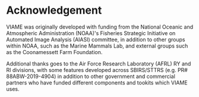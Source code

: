 Acknowledgement
===============

VIAME was originally developed with funding from the National
Oceanic and Atmospheric Administration (NOAA)'s Fisheries Strategic
Initiative on Automated Image Analysis (AIASI) committee, in addition
to other groups within NOAA, such as the Marine Mammals Lab, and
external groups such as the Coonamessett Farm Foundation.

Additional thanks goes to the Air Force Research Laboratory (AFRL)
RY and RI divisions, with some features developed across SBIRS/STTRS
(e.g. PR# 88ABW-2019-4904) in addition to other government and commercial
partners who have funded different components and tookits which VIAME
uses.
